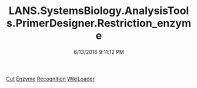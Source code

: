 ﻿---
title: LANS.SystemsBiology.AnalysisTools.PrimerDesigner.Restriction_enzyme
date: 6/13/2016 9:11:12 PM
---

[Cut](T-LANS.SystemsBiology.AnalysisTools.PrimerDesigner.Restriction_enzyme.Cut.html)
[Enzyme](T-LANS.SystemsBiology.AnalysisTools.PrimerDesigner.Restriction_enzyme.Enzyme.html)
[Recognition](T-LANS.SystemsBiology.AnalysisTools.PrimerDesigner.Restriction_enzyme.Recognition.html)
[WikiLoader](T-LANS.SystemsBiology.AnalysisTools.PrimerDesigner.Restriction_enzyme.WikiLoader.html)
